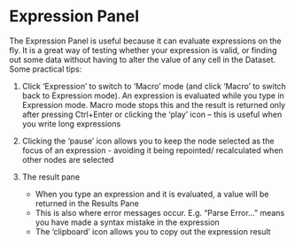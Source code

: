# Expression Panel

The Expression Panel is useful because it can evaluate expressions on the fly. It is a great way of testing whether your expression is valid, or finding out some data without having to alter the value of any cell in the Dataset. Some practical tips:

1. Click ‘Expression’ to switch to ‘Macro’ mode (and click ‘Macro’ to switch back to Expression mode). An expression is evaluated while you type in Expression mode. Macro mode stops this and the result is returned only after pressing Ctrl+Enter or clicking the ‘play’ icon – this is useful when you write long expressions

2. Clicking the ‘pause’ icon allows you to keep the node selected as the focus of an expression - avoiding it being repointed/ recalculated when other nodes are selected

3. The result pane
    * When you type an expression and it is evaluated, a value will be returned in the Results Pane
    * This is also where error messages occur. E.g. “Parse Error…” means you have made a syntax mistake in the expression
    * The ‘clipboard’ icon allows you to copy out the expression result


